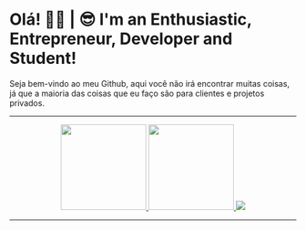 # Olá! 👋🏻 | 😎 I'm an Enthusiastic, Entrepreneur, Developer and Student!
Seja bem-vindo ao meu Github, aqui você não irá encontrar muitas coisas, já que a maioria das coisas que eu faço são para clientes e projetos privados.

---

<div align="center">
  <a href="https://github.com/whoisniskii?tab=repositories">
    <img height="150em" src="https://github-readme-stats.vercel.app/api/top-langs/?username=lipeshawty&layout=compact&langs_count=7&theme=react&hide_border=true&hide=makefile,handlebars,html"/>
    <img height="150em" src="https://github-readme-stats.vercel.app/api?username=lipeshawty&show_icons=true&theme=react&include_all_commits=true&count_private=true&hide_border=true"/>
  </a>
  <img src="https://lanyard.cnrad.dev/api/1056956151088033863?hideBadges=false"> <br/>
</div>


---
